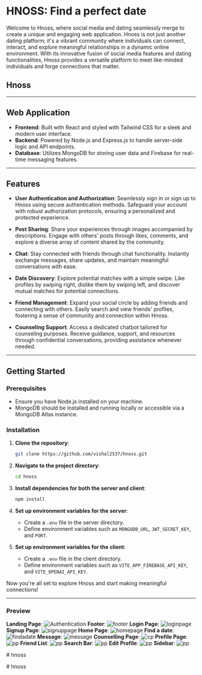 # **HNOSS**: Find a perfect date

Welcome to Hnoss, where social media and dating seamlessly merge to create a unique and engaging web application. Hnoss is not just another dating platform; it's a vibrant community where individuals can connect, interact, and explore meaningful relationships in a dynamic online environment. With its innovative fusion of social media features and dating functionalities, Hnoss provides a versatile platform to meet like-minded individuals and forge connections that matter.

<!-- ![Hnoss Logo](https://example.com/hnoss-logo.png) -->

## Hnoss

---

## Web Application

- **Frontend**: Built with React and styled with Tailwind CSS for a sleek and modern user interface.
- **Backend**: Powered by Node.js and Express.js to handle server-side logic and API endpoints.
- **Database**: Utilizes MongoDB for storing user data and Firebase for real-time messaging features.

---

## Features

- **User Authentication and Authorization**: Seamlessly sign in or sign up to Hnoss using secure authentication methods. Safeguard your account with robust authorization protocols, ensuring a personalized and protected experience.

- **Post Sharing**: Share your experiences through images accompanied by descriptions. Engage with others' posts through likes, comments, and explore a diverse array of content shared by the community.

- **Chat**: Stay connected with friends through chat functionality. Instantly exchange messages, share updates, and maintain meaningful conversations with ease.

- **Date Discovery**: Explore potential matches with a simple swipe. Like profiles by swiping right, dislike them by swiping left, and discover mutual matches for potential connections.

- **Friend Management**: Expand your social circle by adding friends and connecting with others. Easily search and view friends' profiles, fostering a sense of community and connection within Hnoss.

- **Counseling Support**: Access a dedicated chatbot tailored for counseling purposes. Receive guidance, support, and resources through confidential conversations, providing assistance whenever needed.

---

## Getting Started

### Prerequisites

- Ensure you have Node.js installed on your machine.
- MongoDB should be installed and running locally or accessible via a MongoDB Atlas instance.

### Installation

1. **Clone the repository**:

    ```bash
    git clone https://github.com/vishal2537/hnoss.git
    ```

2. **Navigate to the project directory**:

    ```bash
    cd hnoss
    ```

3. **Install dependencies for both the server and client**:

    ```bash
    npm install
    ```

4. **Set up environment variables for the server**:
   - Create a `.env` file in the server directory.
   - Define environment variables such as `MONGODB_URL`, `JWT_SECRET_KEY`, and `PORT`.

5. **Set up environment variables for the client**:
    - Create a `.env` file in the client directory.
    - Define environment variables such as `VITE_APP_FIREBASE_API_KEY`, and `VITE_OPENAI_API_KEY`.

Now you're all set to explore Hnoss and start making meaningful connections!

---

### Preview
**Landing Page**: ![Authentication](images/LandingPage.png)
**Footer**: ![footer](images/footer.png)
**Login Page**: ![loginpage](images/loginpage.png)
**Signup Page**: ![signuppage](images/signupPage.png)
**Home Page**: ![homepage](images/homePage.png)
**Find a date**: ![findadate](images/find-a-date.png)
**Message**: ![message](images/messagePage.png)
**Counselling Page**: ![cp](images/counsellingPage.png)
**Profile Page**: ![pp](images/profilePage.png)
**Friend List**: ![pp](images/friendList.png)
**Search Bar**: ![pp](images/searchBar.png)
**Edit Profile**: ![pp](images/editProfile.png)
**Sidebar**: ![pp](images/sidebar.png)

<!-- **Note**:  -->#   h n o s s  
 #   h n o s s  
 